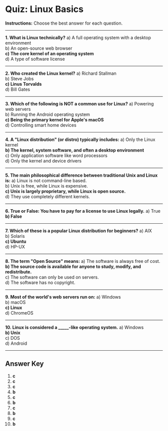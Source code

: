 # Quiz: Linux Basics

**Instructions:** Choose the best answer for each question.

---

**1. What is Linux technically?**
a) A full operating system with a desktop environment  
b) An open-source web browser  
**c) The core kernel of an operating system**  
d) A type of software license  

---

**2. Who created the Linux kernel?**
a) Richard Stallman  
b) Steve Jobs  
**c) Linus Torvalds**  
d) Bill Gates  

---

**3. Which of the following is NOT a common use for Linux?**
a) Powering web servers  
b) Running the Android operating system  
**c) Being the primary kernel for Apple's macOS**  
d) Controlling smart home devices  

---

**4. A "Linux distribution" (or distro) typically includes:**
a) Only the Linux kernel  
**b) The kernel, system software, and often a desktop environment**  
c) Only application software like word processors  
d) Only the kernel and device drivers  

---

**5. The main philosophical difference between traditional Unix and Linux is:**
a) Linux is not command-line based.  
b) Unix is free, while Linux is expensive.  
**c) Unix is largely proprietary, while Linux is open source.**  
d) They use completely different kernels.  

---

**6. True or False: You have to pay for a license to use Linux legally.**
a) True  
**b) False**  

---

**7. Which of these is a popular Linux distribution for beginners?**
a) AIX  
b) Solaris  
**c) Ubuntu**  
d) HP-UX  

---

**8. The term "Open Source" means:**
a) The software is always free of cost.  
**b) The source code is available for anyone to study, modify, and redistribute.**  
c) The software can only be used on servers.  
d) The software has no copyright.  

---

**9. Most of the world's web servers run on:**
a) Windows  
b) macOS  
**c) Linux**  
d) ChromeOS  

---

**10. Linux is considered a _____-like operating system.**
a) Windows  
**b) Unix**  
c) DOS  
d) Android  

---

## Answer Key

1. **c**  
2. **c**  
3. **c**  
4. **b**  
5. **c**  
6. **b**  
7. **c**  
8. **b**  
9. **c**  
10. **b**